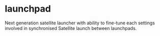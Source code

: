 # launchpad
Next generation satellite launcher with ability to fine-tune each settings involved in synchronised Satellite launch between launchpads. 